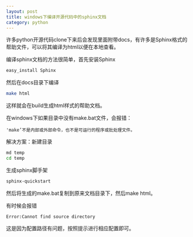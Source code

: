 ```yaml
---
layout: post
title: windows下编译开源代码中的sphinx文档
category: python
---
```


许多python开源代码clone下来后会发现里面附带docs，有许多是Sphinx格式的帮助文件，可以将其编译为html以便在本地查看。 

编译sphinx文档的方法很简单，首先安装Sphinx 

```bash
easy_install Sphinx
```

然后在docs目录下编译 

```bash
make html
```

这样就会在build生成html样式的帮助文档。 

在windows下如果目录中没有make.bat文件，会报错： 

```
'make’不是内部或外部命令，也不是可运行的程序或批处理文件。
```

解决方案：新建目录 

```bash
md temp
cd temp
```

生成sphinx脚手架 

```bash
sphinx-quickstart
```

然后将生成的make.bat复制到原来文档目录下，然后make html。 

有时候会报错 

```
Error:Cannot find source directory
```

这是因为配置路径有问题，按照提示进行相应配置即可。 

